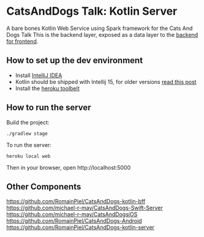 # CatsAndDogs Talk: Kotlin Server
A bare bones Kotlin Web Service using Spark framework for the Cats And Dogs Talk
This is the backend layer, exposed as a data layer to the [backend for frontend](https://github.com/RomainPiel/CatsAndDogs-kotlin-bff).

## How to set up the dev environment

- Install [IntelliJ IDEA](https://www.jetbrains.com/idea/)
- Kotlin should be shipped with Intellij 15, for older versions [read this post](https://kotlinlang.org/docs/tutorials/getting-started.html)
- Install the [heroku toolbelt](https://devcenter.heroku.com/articles/heroku-cli)

## How to run the server

Build the project:
```
./gradlew stage
```
To run the server:
```
heroku local web
```

Then in your browser, open http://localhost:5000

## Other Components
https://github.com/RomainPiel/CatsAndDogs-kotlin-bff
https://github.com/michael-r-may/CatsAndDogs-Swift-Server
https://github.com/michael-r-may/CatsAndDogsiOS
https://github.com/RomainPiel/CatsAndDogs-Android
https://github.com/RomainPiel/CatsAndDogs-kotlin-server
